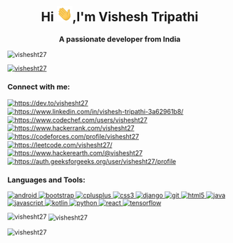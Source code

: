 <h1 align="center">Hi <img src="https://github.com/ABSphreak/ABSphreak/blob/master/gifs/Hi.gif" width="35px">,I'm Vishesh Tripathi</h1>
<h3 align="center">A passionate  developer from India</h3>

<p align="left"> <img src="https://komarev.com/ghpvc/?username=vishesht27&label=Profile%20views&color=0e75b6&style=flat" alt="vishesht27" /> </p>

<p align="left"> <a href="https://github.com/ryo-ma/github-profile-trophy"><img src="https://github-profile-trophy.vercel.app/?username=vishesht27" alt="vishesht27" /></a> </p>

<h3 align="left">Connect with me:</h3>
<p align="left">
<a href="https://dev.to/https://dev.to/vishesht27" target="blank"><img align="center" src="https://cdn.jsdelivr.net/npm/simple-icons@3.0.1/icons/dev-dot-to.svg" alt="https://dev.to/vishesht27" height="30" width="40" /></a>
<a href="https://linkedin.com/in/https://www.linkedin.com/in/vishesh-tripathi-3a62961b8/" target="blank"><img align="center" src="https://cdn.jsdelivr.net/npm/simple-icons@3.0.1/icons/linkedin.svg" alt="https://www.linkedin.com/in/vishesh-tripathi-3a62961b8/" height="30" width="40" /></a>
<a href="https://www.codechef.com/users/https://www.codechef.com/users/vishesht27" target="blank"><img align="center" src="https://cdn.jsdelivr.net/npm/simple-icons@3.1.0/icons/codechef.svg" alt="https://www.codechef.com/users/vishesht27" height="30" width="40" /></a>
<a href="https://www.hackerrank.com/https://www.hackerrank.com/vishesht27" target="blank"><img align="center" src="https://cdn.jsdelivr.net/npm/simple-icons@3.0.1/icons/hackerrank.svg" alt="https://www.hackerrank.com/vishesht27" height="30" width="40" /></a>
<a href="https://codeforces.com/profile/https://codeforces.com/profile/vishesht27" target="blank"><img align="center" src="https://cdn.jsdelivr.net/npm/simple-icons@3.0.1/icons/codeforces.svg" alt="https://codeforces.com/profile/vishesht27" height="30" width="40" /></a>
<a href="https://www.leetcode.com/https://leetcode.com/vishesht27/" target="blank"><img align="center" src="https://cdn.jsdelivr.net/npm/simple-icons@3.0.1/icons/leetcode.svg" alt="https://leetcode.com/vishesht27/" height="30" width="40" /></a>
<a href="https://www.hackerearth.com/https://www.hackerearth.com/@vishesht27" target="blank"><img align="center" src="https://cdn.jsdelivr.net/npm/simple-icons@3.0.1/icons/hackerearth.svg" alt="https://www.hackerearth.com/@vishesht27" height="30" width="40" /></a>
<a href="https://auth.geeksforgeeks.org/user/https://auth.geeksforgeeks.org/user/vishesht27/profile" target="blank"><img align="center" src="https://cdn.jsdelivr.net/npm/simple-icons@3.0.1/icons/geeksforgeeks.svg" alt="https://auth.geeksforgeeks.org/user/vishesht27/profile" height="30" width="40" /></a>
</p>

<h3 align="left">Languages and Tools:</h3>
<p align="left"> <a href="https://developer.android.com" target="_blank"> <img src="https://devicons.github.io/devicon/devicon.git/icons/android/android-original-wordmark.svg" alt="android" width="40" height="40"/> </a> <a href="https://getbootstrap.com" target="_blank"> <img src="https://devicons.github.io/devicon/devicon.git/icons/bootstrap/bootstrap-plain.svg" alt="bootstrap" width="40" height="40"/> </a> <a href="https://www.w3schools.com/cpp/" target="_blank"> <img src="https://devicons.github.io/devicon/devicon.git/icons/cplusplus/cplusplus-original.svg" alt="cplusplus" width="40" height="40"/> </a> <a href="https://www.w3schools.com/css/" target="_blank"> <img src="https://devicons.github.io/devicon/devicon.git/icons/css3/css3-original-wordmark.svg" alt="css3" width="40" height="40"/> </a> <a href="https://www.djangoproject.com/" target="_blank"> <img src="https://devicons.github.io/devicon/devicon.git/icons/django/django-original.svg" alt="django" width="40" height="40"/> </a> <a href="https://git-scm.com/" target="_blank"> <img src="https://www.vectorlogo.zone/logos/git-scm/git-scm-icon.svg" alt="git" width="40" height="40"/> </a> <a href="https://www.w3.org/html/" target="_blank"> <img src="https://devicons.github.io/devicon/devicon.git/icons/html5/html5-original-wordmark.svg" alt="html5" width="40" height="40"/> </a> <a href="https://www.java.com" target="_blank"> <img src="https://devicons.github.io/devicon/devicon.git/icons/java/java-original-wordmark.svg" alt="java" width="40" height="40"/> </a> <a href="https://developer.mozilla.org/en-US/docs/Web/JavaScript" target="_blank"> <img src="https://devicons.github.io/devicon/devicon.git/icons/javascript/javascript-original.svg" alt="javascript" width="40" height="40"/> </a> <a href="https://kotlinlang.org" target="_blank"> <img src="https://www.vectorlogo.zone/logos/kotlinlang/kotlinlang-icon.svg" alt="kotlin" width="40" height="40"/> </a> <a href="https://www.python.org" target="_blank"> <img src="https://devicons.github.io/devicon/devicon.git/icons/python/python-original.svg" alt="python" width="40" height="40"/> </a> <a href="https://reactjs.org/" target="_blank"> <img src="https://devicons.github.io/devicon/devicon.git/icons/react/react-original-wordmark.svg" alt="react" width="40" height="40"/> </a> <a href="https://www.tensorflow.org" target="_blank"> <img src="https://www.vectorlogo.zone/logos/tensorflow/tensorflow-icon.svg" alt="tensorflow" width="40" height="40"/> </a> </p>

<p><img align="left" src="https://github-readme-stats.vercel.app/api/top-langs?username=vishesht27&show_icons=true&locale=en&layout=compact" alt="vishesht27" /></p>

<p>&nbsp;<img align="center" src="https://github-readme-stats.vercel.app/api?username=vishesht27&show_icons=true&locale=en" alt="vishesht27" /></p>

<p><img align="center" src="https://github-readme-streak-stats.herokuapp.com/?user=vishesht27&" alt="vishesht27" /></p>

